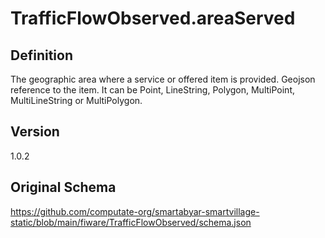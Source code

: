 # TrafficFlowObserved.areaServed

## Definition
The geographic area where a service or offered item is provided. Geojson reference to the item. It can be Point, LineString, Polygon, MultiPoint, MultiLineString or MultiPolygon. 

## Version
1.0.2

## Original Schema
https://github.com/computate-org/smartabyar-smartvillage-static/blob/main/fiware/TrafficFlowObserved/schema.json

